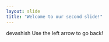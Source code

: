 ```yaml
---
layout: slide
title: "Welcome to our second slide!"
---
```

devashish
Use the left arrow to go back!

